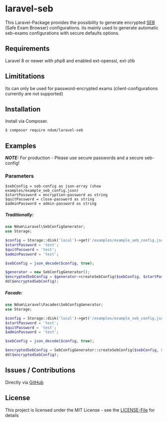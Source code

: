 # laravel-seb

This Laravel-Package provides the possibility to generate encrypted [SEB](https://safeexambrowser.org/news_de.html) (Safe Exam Browser) configurations.
its mainly used to generate automatic seb-exams configurations with secure defaults options.

## Requirements
Laravel 8 or newer with php8 and enabled ext-openssl, ext-zlib

## Limititations
Its can only be used for password-encrypted exams (client-configurations currently are not supported)

## Installation
Install via Composer.

```bash
$ composer require ndum/laravel-seb
```

## Examples

**_NOTE:_** For production - Please use secure passwords and a secure seb-config!

### Parameters

```
$sebConfig = seb-config as json-array (show examples/example_seb_config.json)
$startPassword = encryption-password as string
$quitPassword = close-password as string
$adminPassword = admin-password as string
```

##### Traditionally:

```php
use Ndum\Laravel\SebConfigGenerator;
use Storage;

$config = Storage::disk('local')->get('/examples/example_seb_config.json'); // just as example...
$startPassword = 'test';
$quitPassword = 'test';
$adminPassword = 'test';

$sebConfig = json_decode($config, true);

$generator = new SebConfigGenerator();
$encryptedSebConfig = $generator->createSebConfig($sebConfig, $startPassword, $quitPassword, $adminPassword);
dd($encryptedSebConfig);
```

##### Facade:

```php
use Ndum\Laravel\Facades\SebConfigGenerator;
use Storage;

$config = Storage::disk('local')->get('/examples/example_seb_config.json'); // just as example...
$startPassword = 'test';
$quitPassword = 'test';
$adminPassword = 'test';

$sebConfig = json_decode($config, true);

$encryptedSebConfig = SebConfigGenerator::createSebConfig($sebConfig, $startPassword, $quitPassword, $adminPassword);
dd($encryptedSebConfig);
```

## Issues / Contributions
Directly via [GitHub](https://github.com/ndum/laravel-seb/issues)

## License
This project is licensed under the MIT License - see the [LICENSE-File](LICENSE) for details
